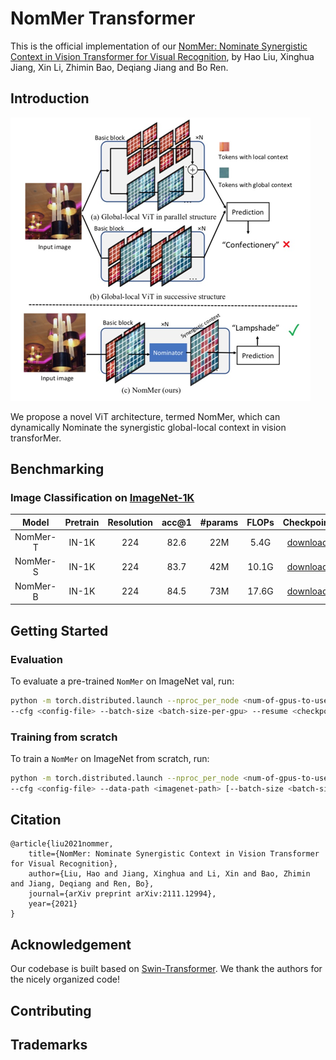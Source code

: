 # NomMer Transformer

This is the official implementation of our [NomMer: Nominate Synergistic Context in Vision Transformer for Visual Recognition](https://arxiv.org/pdf/2111.12994.pdf), 
by Hao Liu, Xinghua Jiang, Xin Li, Zhimin Bao, Deqiang Jiang and Bo Ren.

## Introduction

![NomMer-transformer](figures/nommer.png)

We propose a novel ViT architecture, termed NomMer, which can dynamically Nominate the synergistic global-local context in vision transforMer.


## Benchmarking 

### Image Classification on [ImageNet-1K](https://www.image-net.org/)

| Model | Pretrain | Resolution | acc@1 | #params | FLOPs | Checkpoint |
| :---: | :---: | :---: | :---: | :---: | :---: | :---: |
| NomMer-T | IN-1K | 224 | 82.6 | 22M | 5.4G | [download]() |
| NomMer-S | IN-1K | 224 | 83.7 | 42M | 10.1G | [download]() |
| NomMer-B | IN-1K | 224 | 84.5 | 73M | 17.6G | [download]() |


## Getting Started

### Evaluation

To evaluate a pre-trained `NomMer` on ImageNet val, run:

```bash
python -m torch.distributed.launch --nproc_per_node <num-of-gpus-to-use> --master_port 12346 main.py --eval \
--cfg <config-file> --batch-size <batch-size-per-gpu> --resume <checkpoint> --data-path <imagenet-path> 
```

### Training from scratch

To train a `NomMer` on ImageNet from scratch, run:

```bash
python -m torch.distributed.launch --nproc_per_node <num-of-gpus-to-use> --master_port 12346  main.py \ 
--cfg <config-file> --data-path <imagenet-path> [--batch-size <batch-size-per-gpu> --output <output-directory>]
```

## Citation

    @article{liu2021nommer,
        title={NomMer: Nominate Synergistic Context in Vision Transformer for Visual Recognition},
        author={Liu, Hao and Jiang, Xinghua and Li, Xin and Bao, Zhimin and Jiang, Deqiang and Ren, Bo},
        journal={arXiv preprint arXiv:2111.12994},
        year={2021}
    }

## Acknowledgement

Our codebase is built based on [Swin-Transformer](https://github.com/microsoft/Swin-Transformer). We thank the authors for the nicely organized code!

## Contributing

## Trademarks

